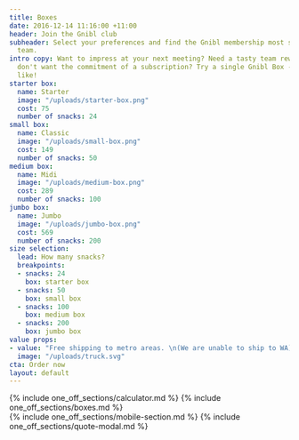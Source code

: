 ```yaml
---
title: Boxes
date: 2016-12-14 11:16:00 +11:00
header: Join the Gnibl club
subheader: Select your preferences and find the Gnibl membership most suited to your
  team.
intro copy: Want to impress at your next meeting? Need a tasty team reward? Or just
  don't want the commitment of a subscription? Try a single Gnibl Box - any size you
  like!
starter box:
  name: Starter
  image: "/uploads/starter-box.png"
  cost: 75
  number of snacks: 24
small box:
  name: Classic
  image: "/uploads/small-box.png"
  cost: 149
  number of snacks: 50
medium box:
  name: Midi
  image: "/uploads/medium-box.png"
  cost: 289
  number of snacks: 100
jumbo box:
  name: Jumbo
  image: "/uploads/jumbo-box.png"
  cost: 569
  number of snacks: 200
size selection:
  lead: How many snacks?
  breakpoints:
  - snacks: 24
    box: starter box
  - snacks: 50
    box: small box
  - snacks: 100
    box: medium box
  - snacks: 200
    box: jumbo box
value props:
- value: "Free shipping to metro areas. \n(We are unable to ship to WA)"
  image: "/uploads/truck.svg"
cta: Order now
layout: default
---
```


<main class="pricing fixed-header dotted-bg">
<div class="desktop">
<div class="table"></div>
{% include one_off_sections/calculator.md %}
{% include one_off_sections/boxes.md %}
</div>
{% include one_off_sections/mobile-section.md %}
  {% include one_off_sections/quote-modal.md %}
</main>

